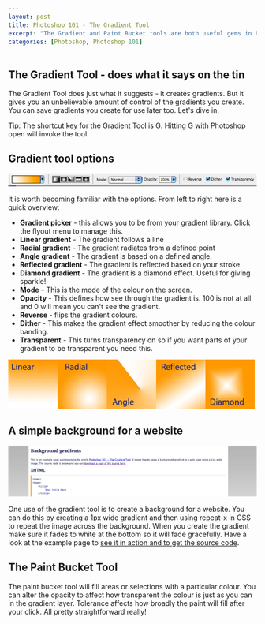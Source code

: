 ```yaml
--- 
layout: post
title: Photoshop 101 - The Gradient Tool
excerpt: "The Gradient and Paint Bucket tools are both useful gems in Photoshop and can be used to quickly fill in areas as well as create backgrounds for websites. "
categories: [Photoshop, Photoshop 101]
---
```

## The Gradient Tool - does what it says on the tin

The Gradient Tool does just what it suggests - it creates gradients. But it gives you an unbelievable amount of control of the gradients you create. You can save gradients you create for use later too. Let's dive in.

Tip: The shortcut key for the Gradient Tool is G. Hitting G with Photoshop open will invoke the tool.

## Gradient tool options

![Gradient options][1] 

It is worth becoming familiar with the options. From left to right here is a quick overview:

*   **Gradient picker** - this allows you to be from your gradient library. Click the flyout menu to manage this.
*   **Linear gradient** - The gradient follows a line
*   **Radial gradient** - The gradient radiates from a defined point
*   **Angle gradient** - The gradient is based on a defined angle.
*   **Reflected gradient** - The gradient is reflected based on your stroke.
*   **Diamond gradient** - The gradient is a diamond effect. Useful for giving sparkle!
*   **Mode** - This is the mode of the colour on the screen.
*   **Opacity** - This defines how see through the gradient is. 100 is not at all and 0 will mean you can't see the gradient.
*   **Reverse** - flips the gradient colours. 
*   **Dither** - This makes the gradient effect smoother by reducing the colour banding.
*   **Transparent** - This turns transparency on so if you want parts of your gradient to be transparent you need this. 

![Gradient examples][2] 

## A simple background for a website

![Background gradient for a website][3] 

One use of the gradient tool is to create a background for a website. You can do this by creating a 1px wide gradient and then using repeat-x in CSS to repeat the image across the background. When you create the gradient make sure it fades to white at the bottom so it will fade gracefully. 
Have a look at the example page to [see it in action and to get the source code][4]. 

## The Paint Bucket Tool

The paint bucket tool will fill areas or selections with a particular colour. You can alter the opacity to affect how transparent the colour is just as you can in the gradient layer. Tolerance affects how broadly the paint will fill after your click. All pretty straightforward really!

 [1]: /images/articles/gradient_options.jpg "Gradient Options"
 [2]: /images/articles/gradiant_examples.jpg "Gradient examples"
 [3]: /images/articles/background_example.jpg "Background gradient for a website"
 [4]: http://www.shapeshed.com/examples/background-gradients/
